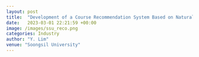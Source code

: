 ```yaml
---
layout: post
title:  "Development of a Course Recommendation System Based on Natural Language Data"
date:   2023-03-01 22:21:59 +00:00
image: /images/ssu_reco.png
categories: Industry
author: "Y. Lim"
venue: "Soongsil University"
---
```

